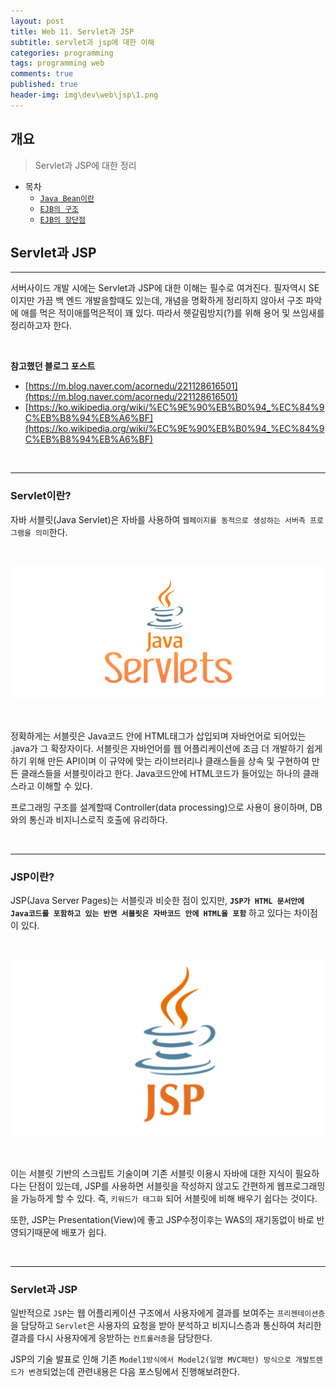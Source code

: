 ```yaml
---
layout: post
title: Web 11. Servlet과 JSP
subtitle: servlet과 jsp에 대한 이해
categories: programming
tags: programming web
comments: true
published: true
header-img: img\dev\web\jsp\1.png
---
```


## 개요
> Servlet과 JSP에 대한 정리
  
- 목차
	- [`Java Bean이란`](#java-bean이란)
	- [`EJB의 구조`](#ejb의-구조)
	- [`EJB의 장단점`](#ejb의-장단점)
  
## Servlet과 JSP
---
서버사이드 개발 시에는 Servlet과 JSP에 대한 이해는 필수로 여겨진다. 필자역시 SE이지만 가끔 백 엔드 개발을할때도 있는데, 개념을 명확하게 정리하지 않아서 구조 파악에 애를 먹은 적이애를먹은적이 꽤 있다. 따라서 헷갈림방지(?)를 위해 용어 및 쓰임새를 정리하고자 한다.


<br>

**참고했던 블로그 포스트**

-   [https://m.blog.naver.com/acornedu/221128616501](https://m.blog.naver.com/acornedu/221128616501)
-   [https://ko.wikipedia.org/wiki/%EC%9E%90%EB%B0%94_%EC%84%9C%EB%B8%94%EB%A6%BF](https://ko.wikipedia.org/wiki/%EC%9E%90%EB%B0%94_%EC%84%9C%EB%B8%94%EB%A6%BF)

<br>

---
### **Servlet이란?**

자바 서블릿(Java Servlet)은 자바를 사용하여 `웹페이지를 동적으로 생성하는 서버측 프로그램을 의미`한다. 

<br>

![그림1](/assets/img/dev\web\jsp\2.png)

<br>

정확하게는 서블릿은 Java코드 안에 HTML태그가 삽입되며 자바언어로 되어있는 .java가 그 확장자이다. 서블릿은 자바언어를 웹 어플리케이션에 조금 더 개발하기 쉽게 하기 위해 만든 API이며 이 규약에 맞는 라이브러리나 클래스들을 상속 및 구현하여 만든 클래스들을 서블릿이라고 한다. Java코드안에 HTML코드가 들어있는 하나의 클래스라고 이해할 수 있다. 

프로그래밍 구조를 설계할때 Controller(data processing)으로 사용이 용이하며, DB와의 통신과 비지니스로직 호출에 유리하다.



<br>

---

### **JSP이란?**

JSP(Java Server Pages)는 서블릿과 비슷한 점이 있지만, **`JSP가 HTML 문서안에 Java코드를 포함하고 있는 반면 서블릿은 자바코드 안에 HTML을 포함`** 하고 있다는 차이점이 있다.

<br>

![그림2](/assets/img/dev\web\jsp\3.png)

<br>

이는 서블릿 기반의 스크립트 기술이며 기존 서블릿 이용시 자바에 대한 지식이 필요하다는 단점이 있는데, JSP를 사용하면 서블릿을 작성하지 않고도 간편하게 웹프로그래밍을 가능하게 할 수 있다. 즉, `키워드가 태그화` 되어 서블릿에 비해 배우기 쉽다는 것이다.

또한, JSP는 Presentation(View)에 좋고 JSP수정이후는 WAS의 재기동없이 바로 반영되기때문에 배포가 쉽다.


<br>

---
### **Servlet과 JSP**

일반적으로 `JSP`는 웹 어플리케이션 구조에서 사용자에게 결과를 보여주는 `프리젠테이션층`을 담당하고 `Servlet`은 사용자의 요청을 받아 분석하고 비지니스층과 통신하여 처리한 결과를 다시 사용자에게 응받하는 `컨트롤러층`을 담당한다.


JSP의 기술 발표로 인해 기존 `Model1방식에서 Model2(일명 MVC패턴) 방식으로 개발트렌드가 변경`되었는데 관련내용은 다음 포스팅에서 진행해보려한다.


